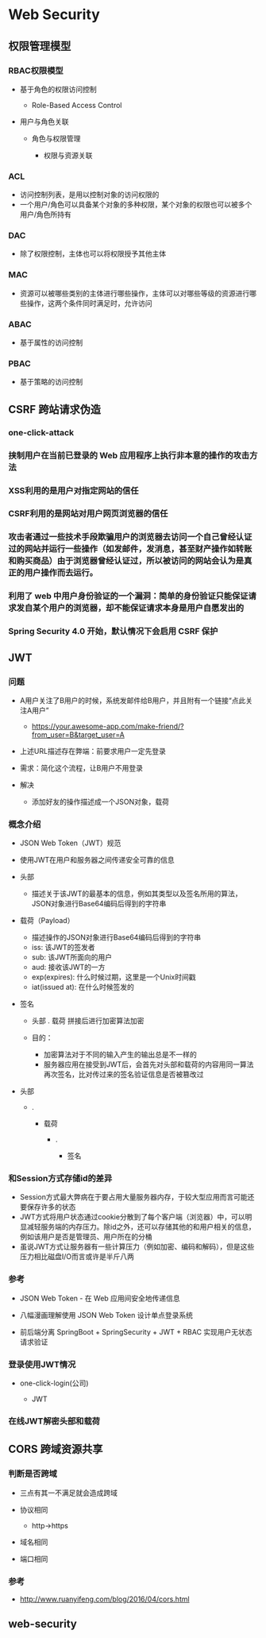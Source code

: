 # Web Security

## 权限管理模型

### RBAC权限模型

- 基于角色的权限访问控制

	- Role-Based Access Control

- 用户与角色关联

	- 角色与权限管理

		- 权限与资源关联

### ACL

- 访问控制列表，是用以控制对象的访问权限的
- 一个用户/角色可以具备某个对象的多种权限，某个对象的权限也可以被多个用户/角色所持有

### DAC

- 除了权限控制，主体也可以将权限授予其他主体

### MAC 

- 资源可以被哪些类别的主体进行哪些操作，主体可以对哪些等级的资源进行哪些操作，这两个条件同时满足时，允许访问

### ABAC

- 基于属性的访问控制

### PBAC 

- 基于策略的访问控制

## CSRF 跨站请求伪造

### one-click-attack 

### 挟制用户在当前已登录的 Web 应用程序上执行非本意的操作的攻击方法

### XSS利用的是用户对指定网站的信任

### CSRF利用的是网站对用户网页浏览器的信任

### 攻击者通过一些技术手段欺骗用户的浏览器去访问一个自己曾经认证过的网站并运行一些操作（如发邮件，发消息，甚至财产操作如转账和购买商品）由于浏览器曾经认证过，所以被访问的网站会认为是真正的用户操作而去运行。

### 利用了 web 中用户身份验证的一个漏洞：简单的身份验证只能保证请求发自某个用户的浏览器，却不能保证请求本身是用户自愿发出的

### Spring Security 4.0 开始，默认情况下会启用 CSRF 保护

## JWT

### 问题

- A用户关注了B用户的时候，系统发邮件给B用户，并且附有一个链接“点此关注A用户”

	- https://your.awesome-app.com/make-friend/?from_user=B&target_user=A

- 上述URL描述存在弊端：前要求用户一定先登录
- 需求：简化这个流程，让B用户不用登录
- 解决

	- 添加好友的操作描述成一个JSON对象，载荷

### 概念介绍

- JSON Web Token（JWT）规范
- 使用JWT在用户和服务器之间传递安全可靠的信息
- 头部

	- 描述关于该JWT的最基本的信息，例如其类型以及签名所用的算法，JSON对象进行Base64编码后得到的字符串

- 载荷（Payload）

	- 描述操作的JSON对象进行Base64编码后得到的字符串
	- iss: 该JWT的签发者
	- sub: 该JWT所面向的用户
	- aud: 接收该JWT的一方
	- exp(expires): 什么时候过期，这里是一个Unix时间戳
	- iat(issued at): 在什么时候签发的

- 签名

	- 头部 . 载荷 拼接后进行加密算法加密
	- 目的：

		- 加密算法对于不同的输入产生的输出总是不一样的
		- 服务器应用在接受到JWT后，会首先对头部和载荷的内容用同一算法再次签名，比对传过来的签名验证信息是否被篡改过

- 头部

	- .

		- 载荷

			- .

				- 签名

### 和Session方式存储id的差异

- Session方式最大弊病在于要占用大量服务器内存，于较大型应用而言可能还要保存许多的状态
- JWT方式将用户状态通过cookie分散到了每个客户端（浏览器）中，可以明显减轻服务端的内存压力。除id之外，还可以存储其他的和用户相关的信息，例如该用户是否是管理员、用户所在的分桶
- 虽说JWT方式让服务器有一些计算压力（例如加密、编码和解码），但是这些压力相比磁盘I/O而言或许是半斤八两

### 参考

- JSON Web Token - 在 Web 应用间安全地传递信息

- 八幅漫画理解使用 JSON Web Token 设计单点登录系统

- 前后端分离 SpringBoot + SpringSecurity + JWT + RBAC 实现用户无状态请求验证

### 登录使用JWT情况

- one-click-login(公司)

	- JWT

### 在线JWT解密头部和载荷

## CORS 跨域资源共享

### 判断是否跨域

- 三点有其一不满足就会造成跨域
- 协议相同

	- http->https

- 域名相同
- 端口相同

### 参考

- http://www.ruanyifeng.com/blog/2016/04/cors.html

## web-security

